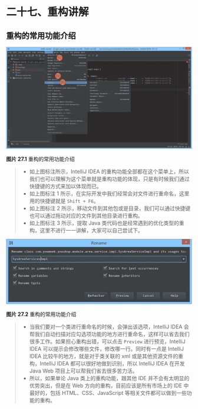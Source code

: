 # 二十七、重构讲解

## 重构的常用功能介绍

![重构的常用功能介绍](img/xxiv-a-refactor-introduce-1.jpg)

**图片 27.1** 重构的常用功能介绍

> *   如上图标注所示，IntelliJ IDEA 的重构功能全部都在这个菜单上，所以我们也可以理解为这个菜单就是重构功能的体现，只是有时候我们通过快捷键的方式来加以体现而已。
> *   如上图标注 1 所示，在实际开发中我们经常会对文件进行重命名，这里用的快捷键就是 `Shift + F6`。
> *   如上图标注 2 所示，移动文件到其他包或是目录，我们可以通过快捷键也可以通过拖动对应的文件到其他目录进行重构。
> *   如上图标注 3 所示，提取 Java 类代码也是经常遇到的优化类型的重构，这里不进行一一讲解，大家可以自己尝试下。

![重构的常用功能介绍](img/xxiv-a-refactor-introduce-2.jpg)

**图片 27.2** 重构的常用功能介绍

> *   当我们要对一个类进行重命名的时候，会弹出该选项，IntelliJ IDEA 会帮我们自动扫描对应勾选项功能的地方进行重命名，这样可以省去我们很多工作。如果担心重构出错，可以点击 `Preview` 进行预览，IntelliJ IDEA 可以提示会修改哪些文件，修改哪一行。同时有一点是 IntelliJ IDEA 比较牛的地方，就是对于类关联的 xml 或是其他资源文件的重构，IntelliJ IDEA 都可以很好地做到识别，所以 IntelliJ IDEA 在开发 Java Web 项目上可以帮我们省去很多苦力活。
> *   所以，如果单论 Java 类上的重构功能，跟其他 IDE 并不会有太明显的优势突出，但是在 Web 方向的重构，目前应该是所有市场上的 IDE 中最好的，包括 HTML、CSS、JavaScript 等相关文件都可以做到一些功能的重构。